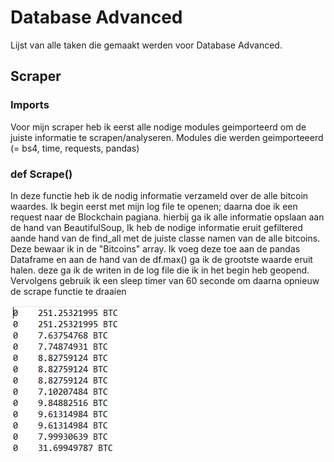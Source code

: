 # Database Advanced
Lijst van alle taken die gemaakt werden voor Database Advanced.

## Scraper
### Imports
Voor mijn scraper heb ik eerst alle nodige modules geimporteerd om de juiste informatie te scrapen/analyseren. Modules die werden geimporteeerd (= bs4, time, requests, pandas)

### def Scrape()
In deze functie heb ik de nodig informatie verzameld over de alle bitcoin waardes. Ik begin eerst met mijn log file te openen; daarna doe ik een request naar de Blockchain pagiana. hierbij ga ik alle informatie opslaan aan de hand van BeautifulSoup, Ik heb de nodige informatie eruit gefiltered aande hand van de find_all met de juiste classe namen van de alle bitcoins. Deze bewaar ik in de "Bitcoins" array. Ik voeg deze toe aan de pandas Dataframe en aan de hand van de df.max() ga ik de grootste waarde eruit halen. deze ga ik de writen in de log file die ik in het begin heb geopend. Vervolgens gebruik ik een sleep timer van 60 seconde om daarna opnieuw de scrape functie te draaien

![logfile](./BitcoinScraper/logfile.PNG)

